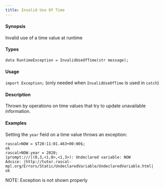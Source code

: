 ```yaml
---
title: Invalid Use Of Time
---
```


#### Synopsis

Invalid use of a time value at runtime


#### Types

`data RuntimeException = InvalidUseOfTime(str message);`
       
#### Usage

`import Exception;` (only needed when `InvalidUseOfTime` is used in `catch`)

#### Description

Thrown by operations on time values that
try to update unavailable information.

#### Examples

Setting the `year` field on a time value throws an exception:

```rascal-shell
rascal>NOW = $T20:11:01.463+00:00$;
ok
rascal>NOW.year = 2020;
|prompt:///|(0,3,<1,0>,<1,3>): Undeclared variable: NOW
Advice: |http://tutor.rascal-mpl.org/Errors/Static/UndeclaredVariable/UndeclaredVariable.html|
ok
```

NOTE: Exception is not shown properly

